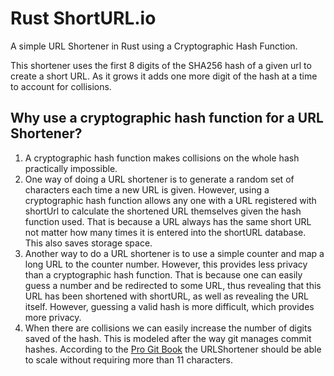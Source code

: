 # Rust ShortURL.io
A simple URL Shortener in Rust using a Cryptographic Hash Function.

This shortener uses the first 8 digits of the SHA256 hash of a given url to create a short URL. As it grows it adds one more digit of the hash at a time to account for collisions.

## Why use a cryptographic hash function for a URL Shortener?
1. A cryptographic hash function makes collisions on the whole hash practically impossible.
2. One way of doing a URL shortener is to generate a random set of characters each time a new URL is given. However, using a cryptographic hash function allows any one with a URL registered with shortUrl to calculate the shortened URL themselves given the hash function used. That is because a URL always has the same short URL not matter how many times it is entered into the shortURL database. This also saves storage space.
3. Another way to do a URL shortener is to use a simple counter and map a long URL to the counter number. However, this provides less privacy than a cryptographic hash function. That is because one can easily guess a number and be redirected to some URL, thus revealing that this URL has been shortened with shortURL, as well as revealing the URL itself. However, guessing a valid hash is more difficult, which provides more privacy. 
4. When there are collisions we can easily increase the number of digits saved of the hash. This is modeled after the way git manages commit hashes. According to the [Pro Git Book](https://git-scm.com/book/en/v2/Git-Tools-Revision-Selection#Short-SHA-1) the URLShortener should be able to scale without requiring more than 11 characters.
